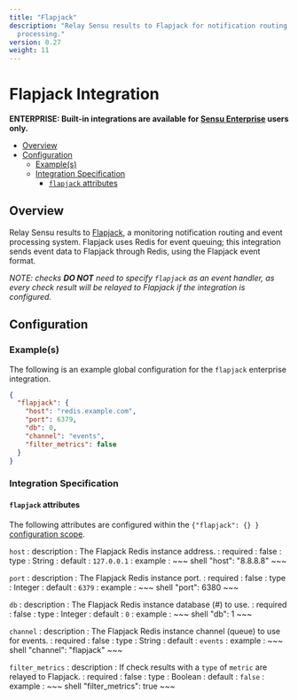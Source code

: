 ```yaml
---
title: "Flapjack"
description: "Relay Sensu results to Flapjack for notification routing and event
  processing."
version: 0.27
weight: 11
---
```


# Flapjack Integration

**ENTERPRISE: Built-in integrations are available for [Sensu Enterprise][1]
users only.**

- [Overview](#overview)
- [Configuration](#configuration)
  - [Example(s)](#examples)
  - [Integration Specification](#integration-specification)
    - [`flapjack` attributes](#flapjack-attributes)

## Overview

Relay Sensu results to [Flapjack][2], a monitoring notification routing and
event processing system. Flapjack uses Redis for event queuing; this integration
sends event data to Flapjack through Redis, using the Flapjack event format.

_NOTE: checks **DO NOT** need to specify `flapjack` as an event handler, as
every check result will be relayed to Flapjack if the integration is
configured._

## Configuration

### Example(s)

The following is an example global configuration for the `flapjack` enterprise
integration.

~~~ json
{
  "flapjack": {
    "host": "redis.example.com",
    "port": 6379,
    "db": 0,
    "channel": "events",
    "filter_metrics": false
  }
}
~~~

### Integration Specification

#### `flapjack` attributes

The following attributes are configured within the `{"flapjack": {} }`
[configuration scope][3].

`host`
: description
  : The Flapjack Redis instance address.
: required
  : false
: type
  : String
: default
  : `127.0.0.1`
: example
  : ~~~ shell
    "host": "8.8.8.8"
    ~~~

`port`
: description
  : The Flapjack Redis instance port.
: required
  : false
: type
  : Integer
: default
  : `6379`
: example
  : ~~~ shell
    "port": 6380
    ~~~

`db`
: description
  : The Flapjack Redis instance database (#) to use.
: required
  : false
: type
  : Integer
: default
  : `0`
: example
  : ~~~ shell
    "db": 1
    ~~~

`channel`
: description
  : The Flapjack Redis instance channel (queue) to use for events.
: required
  : false
: type
  : String
: default
  : `events`
: example
  : ~~~ shell
    "channel": "flapjack"
    ~~~

`filter_metrics`
: description
  : If check results with a `type` of `metric` are relayed to Flapjack.
: required
  : false
: type
  : Boolean
: default
  : `false`
: example
  : ~~~ shell
    "filter_metrics": true
    ~~~

[1]:  /enterprise
[2]:  http://flapjack.io?ref=sensu-enterprise
[3]:  ../../reference/configuration.html#configuration-scopes
